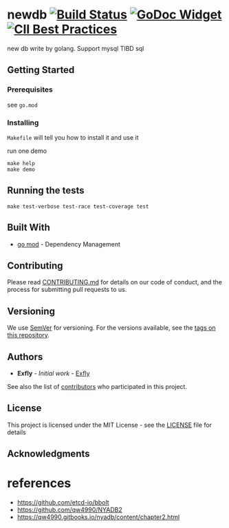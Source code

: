 # newdb [![Build Status](https://travis-ci.org/anydemo/newdb.svg?branch=master)](https://travis-ci.org/anydemo/newdb) [![GoDoc Widget](https://godoc.org/github.com/anydemo/newdb?status.svg)](https://godoc.org/github.com/anydemo/newdb) [![CII Best Practices](https://bestpractices.coreinfrastructure.org/projects/2924/badge)](https://bestpractices.coreinfrastructure.org/projects/2924)

new db write by golang. Support mysql TIBD sql

## Getting Started

### Prerequisites

see `go.mod`

### Installing

`Makefile` will tell you how to install it and use it

run one demo

```
make help
make demo
```

## Running the tests

```
make test-verbose test-race test-coverage test
```

## Built With

- [go mod](https://github.com/golang/go/wiki/Modules) - Dependency Management

## Contributing

Please read [CONTRIBUTING.md](https://gist.github.com/PurpleBooth/b24679402957c63ec426) for details on our code of conduct, and the process for submitting pull requests to us.

## Versioning

We use [SemVer](http://semver.org/) for versioning. For the versions available, see the [tags on this repository](https://github.com/anydemo/newdb/tags).

## Authors

- **Exfly** - _Initial work_ - [Exfly](https://github.com/exfly)

See also the list of [contributors](https://github.com/anydemo/newdb/contributors) who participated in this project.

## License

This project is licensed under the MIT License - see the [LICENSE](LICENSE) file for details

## Acknowledgments

# references

- https://github.com/etcd-io/bbolt
- https://github.com/qw4990/NYADB2
- https://qw4990.gitbooks.io/nyadb/content/chapter2.html
